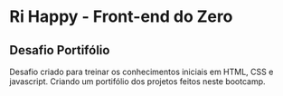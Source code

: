 # Ri Happy - Front-end do Zero
## Desafio Portifólio
Desafio criado para treinar os conhecimentos iniciais em HTML, CSS e javascript. Criando um portifólio dos projetos feitos neste bootcamp.
